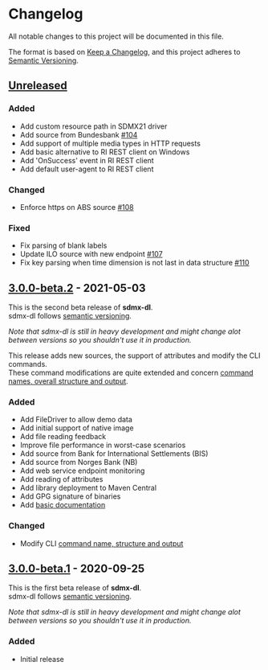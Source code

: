 # Changelog
All notable changes to this project will be documented in this file.

The format is based on [Keep a Changelog](https://keepachangelog.com/en/1.0.0/),
and this project adheres to [Semantic Versioning](https://semver.org/spec/v2.0.0.html).

## [Unreleased]

### Added
- Add custom resource path in SDMX21 driver
- Add source from Bundesbank [#104](https://github.com/nbbrd/sdmx-dl/issues/104)
- Add support of multiple media types in HTTP requests
- Add basic alternative to RI REST client on Windows
- Add 'OnSuccess' event in RI REST client
- Add default user-agent to RI REST client

### Changed
- Enforce https on ABS source [#108](https://github.com/nbbrd/sdmx-dl/issues/108)

### Fixed
- Fix parsing of blank labels
- Update ILO source with new endpoint [#107](https://github.com/nbbrd/sdmx-dl/issues/107)
- Fix key parsing when time dimension is not last in data structure [#110](https://github.com/nbbrd/sdmx-dl/issues/110)

## [3.0.0-beta.2] - 2021-05-03

This is the second beta release of **sdmx-dl**.   
sdmx-dl follows [semantic versioning](http://semver.org/).

_Note that sdmx-dl is still in heavy development and might change alot between versions so you shouldn't use it in production._

This release adds new sources, the support of attributes and modify the CLI commands.  
These command modifications are quite extended and concern [command names, overall structure and output](https://github.com/nbbrd/sdmx-dl/wiki/cli-usage).

### Added
- Add FileDriver to allow demo data
- Add initial support of native image
- Add file reading feedback
- Improve file performance in worst-case scenarios
- Add source from Bank for International Settlements (BIS)
- Add source from Norges Bank (NB)
- Add web service endpoint monitoring
- Add reading of attributes
- Add library deployment to Maven Central
- Add GPG signature of binaries
- Add [basic documentation](https://github.com/nbbrd/sdmx-dl/wiki/)

### Changed
- Modify CLI [command name, structure and output](https://github.com/nbbrd/sdmx-dl/wiki/cli-usage)

## [3.0.0-beta.1] - 2020-09-25

This is the first beta release of **sdmx-dl**.   
sdmx-dl follows [semantic versioning](http://semver.org/).

_Note that sdmx-dl is still in heavy development and might change alot between versions so you shouldn't use it in production._

### Added
- Initial release

[Unreleased]: https://github.com/nbbrd/sdmx-dl/compare/v3.0.0-beta.2...HEAD
[3.0.0-beta.2]: https://github.com/nbbrd/sdmx-dl/compare/v3.0.0-beta.1...v3.0.0-beta.2
[3.0.0-beta.1]: https://github.com/nbbrd/sdmx-dl/releases/tag/v3.0.0-beta.1
